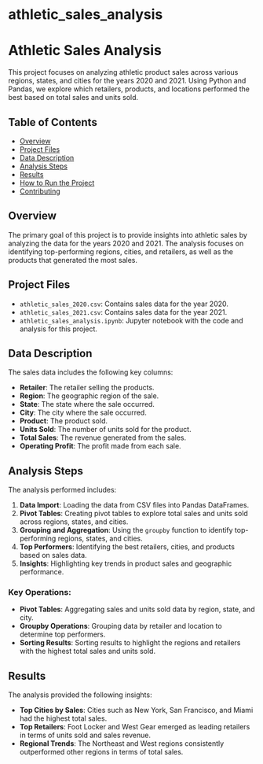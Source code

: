 # athletic_sales_analysis
# Athletic Sales Analysis

This project focuses on analyzing athletic product sales across various regions, states, and cities for the years 2020 and 2021. Using Python and Pandas, we explore which retailers, products, and locations performed the best based on total sales and units sold.

## Table of Contents
- [Overview](#overview)
- [Project Files](#project-files)
- [Data Description](#data-description)
- [Analysis Steps](#analysis-steps)
- [Results](#results)
- [How to Run the Project](#how-to-run-the-project)
- [Contributing](#contributing)

## Overview

The primary goal of this project is to provide insights into athletic sales by analyzing the data for the years 2020 and 2021. The analysis focuses on identifying top-performing regions, cities, and retailers, as well as the products that generated the most sales.

## Project Files
- `athletic_sales_2020.csv`: Contains sales data for the year 2020.
- `athletic_sales_2021.csv`: Contains sales data for the year 2021.
- `athletic_sales_analysis.ipynb`: Jupyter notebook with the code and analysis for this project.

## Data Description
The sales data includes the following key columns:
- **Retailer**: The retailer selling the products.
- **Region**: The geographic region of the sale.
- **State**: The state where the sale occurred.
- **City**: The city where the sale occurred.
- **Product**: The product sold.
- **Units Sold**: The number of units sold for the product.
- **Total Sales**: The revenue generated from the sales.
- **Operating Profit**: The profit made from each sale.

## Analysis Steps
The analysis performed includes:
1. **Data Import**: Loading the data from CSV files into Pandas DataFrames.
2. **Pivot Tables**: Creating pivot tables to explore total sales and units sold across regions, states, and cities.
3. **Grouping and Aggregation**: Using the `groupby` function to identify top-performing regions, states, and cities.
4. **Top Performers**: Identifying the best retailers, cities, and products based on sales data.
5. **Insights**: Highlighting key trends in product sales and geographic performance.

### Key Operations:
- **Pivot Tables**: Aggregating sales and units sold data by region, state, and city.
- **Groupby Operations**: Grouping data by retailer and location to determine top performers.
- **Sorting Results**: Sorting results to highlight the regions and retailers with the highest total sales and units sold.

## Results
The analysis provided the following insights:
- **Top Cities by Sales**: Cities such as New York, San Francisco, and Miami had the highest total sales.
- **Top Retailers**: Foot Locker and West Gear emerged as leading retailers in terms of units sold and sales revenue.
- **Regional Trends**: The Northeast and West regions consistently outperformed other regions in terms of total sales.
